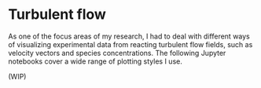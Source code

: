 # Turbulent flow

As one of the focus areas of my research, I had to deal with different ways of
visualizing experimental data from reacting turbulent flow fields, such as
velocity vectors and species concentrations. The following Jupyter notebooks cover a wide range of plotting styles I use.

(WIP)